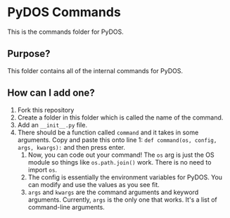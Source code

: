 # PyDOS Commands
This is the commands folder for PyDOS.

## Purpose?
This folder contains all of the internal commands for PyDOS.

## How can I add one?
1. Fork this repository
2. Create a folder in this folder which is called the name of the command.
3. Add an `__init__.py` file.
4. There should be a function called `command` and it takes in some arguments. Copy and paste this onto line 1: `def command(os, config, args, kwargs):` and then press enter.
   1. Now, you can code out your command! The `os` arg is just the OS module so things like `os.path.join()` work. There is no need to import `os`.
   2. The config is essentially the environment variables for PyDOS. You can modify and use the values as you see fit.
   3. `args` and `kwargs` are the command arguments and keyword arguments. Currently, `args` is the only one that works. It's a list of command-line arguments.